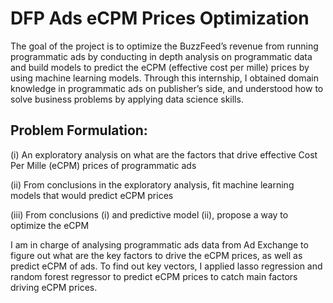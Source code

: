 # DFP Ads eCPM Prices Optimization

The goal of the project is to optimize the BuzzFeed’s revenue from running programmatic ads by conducting in depth analysis on programmatic data and build models to predict the eCPM (effective cost per mille) prices by using machine learning models. Through this internship, I obtained domain knowledge in programmatic ads on publisher’s side, and understood how to solve business problems by applying data science skills. 

## Problem Formulation: 
(i) An exploratory analysis on what are the factors that drive effective Cost Per Mille (eCPM) prices of programmatic ads

(ii) From conclusions in the exploratory analysis, fit machine learning models that would predict eCPM prices 

(iii) From conclusions (i) and predictive model (ii), propose a way to optimize the eCPM 

I am in charge of analysing programmatic ads data from Ad Exchange to figure out what are the key factors to drive the eCPM prices, as well as predict eCPM of ads. To find out key vectors, I applied lasso regression and random forest regressor to predict eCPM prices to catch main factors driving eCPM prices. 
